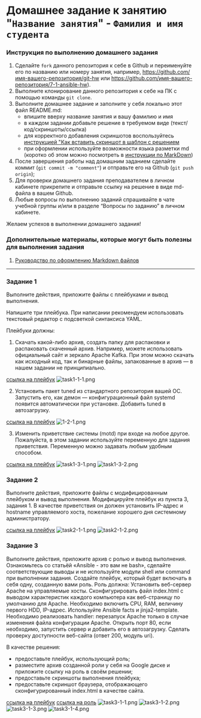 # Домашнее задание к занятию "`Название занятия`" - `Фамилия и имя студента`


### Инструкция по выполнению домашнего задания

   1. Сделайте `fork` данного репозитория к себе в Github и переименуйте его по названию или номеру занятия, например, https://github.com/имя-вашего-репозитория/git-hw или  https://github.com/имя-вашего-репозитория/7-1-ansible-hw).
   2. Выполните клонирование данного репозитория к себе на ПК с помощью команды `git clone`.
   3. Выполните домашнее задание и заполните у себя локально этот файл README.md:
      - впишите вверху название занятия и вашу фамилию и имя
      - в каждом задании добавьте решение в требуемом виде (текст/код/скриншоты/ссылка)
      - для корректного добавления скриншотов воспользуйтесь [инструкцией "Как вставить скриншот в шаблон с решением](https://github.com/netology-code/sys-pattern-homework/blob/main/screen-instruction.md)
      - при оформлении используйте возможности языка разметки md (коротко об этом можно посмотреть в [инструкции  по MarkDown](https://github.com/netology-code/sys-pattern-homework/blob/main/md-instruction.md))
   4. После завершения работы над домашним заданием сделайте коммит (`git commit -m "comment"`) и отправьте его на Github (`git push origin`);
   5. Для проверки домашнего задания преподавателем в личном кабинете прикрепите и отправьте ссылку на решение в виде md-файла в вашем Github.
   6. Любые вопросы по выполнению заданий спрашивайте в чате учебной группы и/или в разделе “Вопросы по заданию” в личном кабинете.
   
Желаем успехов в выполнении домашнего задания!
   
### Дополнительные материалы, которые могут быть полезны для выполнения задания

1. [Руководство по оформлению Markdown файлов](https://gist.github.com/Jekins/2bf2d0638163f1294637#Code)

---

### Задание 1
Выполните действия, приложите файлы с плейбуками и вывод выполнения.

Напишите три плейбука. При написании рекомендуем использовать текстовый редактор с подсветкой синтаксиса YAML.

Плейбуки должны:

1. Скачать какой-либо архив, создать папку для распаковки и распаковать скаченный архив. Например, можете использовать официальный сайт и зеркало Apache Kafka. При этом можно скачать как исходный код, так и бинарные файлы, запакованные в архив — в нашем задании не принципиально.

[ссылка на плейбук](https://github.com/anirisam1/netology-7-1-ansible-hw/blob/main/playbooks/playbook1-1.yml)
![task1-1-1.png](https://github.com/anirisam1/netology-7-1-ansible-hw/blob/main/img/task1-1-1.png)

2. Установить пакет tuned из стандартного репозитория вашей ОС. Запустить его, как демон — конфигурационный файл systemd появится автоматически при установке. Добавить tuned в автозагрузку.

[ссылка на плейбук](https://github.com/anirisam1/netology-7-1-ansible-hw/blob/main/playbooks/playbook1-2.yml)
![1-2-1.png](https://github.com/anirisam1/netology-7-1-ansible-hw/blob/main/img/1-2-1.png)

3. Изменить приветствие системы (motd) при входе на любое другое. Пожалуйста, в этом задании используйте переменную для задания приветствия. Переменную можно задавать любым удобным способом.

[ссылка на плейбук](https://github.com/anirisam1/netology-7-1-ansible-hw/tree/main/roles/ansible-motd_1-3)
![task1-3-1.png](https://github.com/anirisam1/netology-7-1-ansible-hw/blob/main/img/task1-3-1.png)
![task1-3-2.png](https://github.com/anirisam1/netology-7-1-ansible-hw/blob/main/img/task1-3-2.png)

### Задание 2

Выполните действия, приложите файлы с модифицированным плейбуком и вывод выполнения.
Модифицируйте плейбук из пункта 3, задания 1. В качестве приветствия он должен установить IP-адрес и hostname управляемого хоста, пожелание хорошего дня системному администратору.

[ссылка на плейбук](https://github.com/anirisam1/netology-7-1-ansible-hw/tree/main/roles/ansible-motd_2-1)
![task2-1-1.png](https://github.com/anirisam1/netology-7-1-ansible-hw/blob/main/img/task2-1-1.png)
![task2-1-2.png](https://github.com/anirisam1/netology-7-1-ansible-hw/blob/main/img/task2-1-2.png)

### Задание 3

Выполните действия, приложите архив с ролью и вывод выполнения.
Ознакомьтесь со статьёй «Ansible - это вам не bash», сделайте соответствующие выводы и не используйте модули shell или command при выполнении задания.
Создайте плейбук, который будет включать в себя одну, созданную вами роль. Роль должна:
Установить веб-сервер Apache на управляемые хосты.
Сконфигурировать файл index.html c выводом характеристик каждого компьютера как веб-страницу по умолчанию для Apache. Необходимо включить CPU, RAM, величину первого HDD, IP-адрес. Используйте Ansible facts и jinja2-template. Необходимо реализовать handler: перезапуск Apache только в случае изменения файла конфигурации Apache.
Открыть порт 80, если необходимо, запустить сервер и добавить его в автозагрузку.
Сделать проверку доступности веб-сайта (ответ 200, модуль uri).

В качестве решения:
- предоставьте плейбук, использующий роль;
- разместите архив созданной роли у себя на Google диске и приложите ссылку на роль в своём решении;
- предоставьте скриншоты выполнения плейбука;
- предоставьте скриншот браузера, отображающего сконфигурированный index.html в качестве сайта.

[ссылка на плейбук](https://github.com/anirisam1/netology-7-1-ansible-hw/blob/main/playbooks/playbook3-1.yml)
[ссылка на роль](https://github.com/anirisam1/netology-7-1-ansible-hw/tree/main/roles/ansible-7-1-task3)
![task3-1-1.png](https://github.com/anirisam1/netology-7-1-ansible-hw/blob/main/img/task3-1-1.png)
![task3-1-2.png](https://github.com/anirisam1/netology-7-1-ansible-hw/blob/main/img/task3-1-2.png)
![task3-1-3.png](https://github.com/anirisam1/netology-7-1-ansible-hw/blob/main/img/task3-1-3.png)
![task3-1-4.png](https://github.com/anirisam1/netology-7-1-ansible-hw/blob/main/img/task3-1-4.png)
